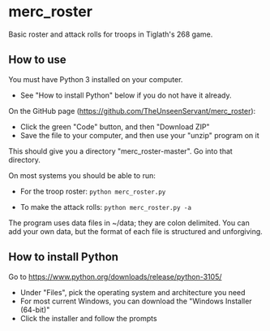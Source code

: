 # merc_roster
Basic roster and attack rolls for troops in Tiglath's 268  game.

## How to use

You must have Python 3 installed on your computer.  

  * See "How to install Python" below if you do not have it already.  

On the GitHub page (https://github.com/TheUnseenServant/merc_roster):   

  * Click the green "Code" button, and then "Download ZIP"  
  * Save the file to your computer, and then use your "unzip" program on it  

This should give you a directory "merc_roster-master". Go into that directory.

On most systems you should be able to run:  

  * For the troop roster:     ``` python merc_roster.py  ```

  * To make the attack rolls:  ``` python merc_roster.py -a  ```

The program uses data files in ~/data; they are colon delimited. You can add
your own data, but the format of each file is structured and unforgiving.


## How to install Python
Go to https://www.python.org/downloads/release/python-3105/  
 * Under "Files", pick the operating system and architecture you need  
 * For most current Windows, you can download the "Windows Installer (64-bit)"  
 * Click the installer and follow the prompts  

